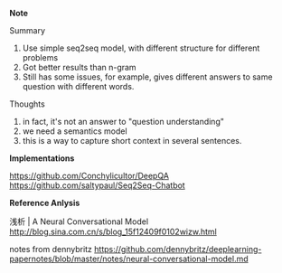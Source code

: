 
**Note**

Summary
1. Use simple seq2seq model, with different structure for different problems
2. Got better results than n-gram
3. Still has some issues, for example, gives different answers to same question with different words.

Thoughts
1. in fact, it's not an answer to "question understanding"
2. we need a semantics model
3. this is a way to capture short context in several sentences.


**Implementations**

https://github.com/Conchylicultor/DeepQA
https://github.com/saltypaul/Seq2Seq-Chatbot

**Reference Anlysis**

浅析 | A Neural Conversational Model
http://blog.sina.com.cn/s/blog_15f12409f0102wizw.html

notes from dennybritz
https://github.com/dennybritz/deeplearning-papernotes/blob/master/notes/neural-conversational-model.md
